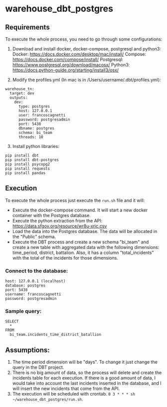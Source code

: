 # warehouse_dbt_postgres

## Requirements
To execute the whole process, you need to go through some configurations:

  1. Download and install docker, docker-compose, postgresql and python3:
  Docker: https://docs.docker.com/desktop/mac/install/
  Compose: https://docs.docker.com/compose/install/
  Postgresql: https://www.postgresql.org/download/macosx/
  Python3: https://docs.python-guide.org/starting/install3/osx/

  2. Modify the profiles.yml (In mac is in /Users/username/.dbt/profiles.yml):
  ```
  warehouse_tn:
    target: dev
    outputs:
      dev:
        type: postgres
        host: 127.0.0.1
        user: francoscagnetti
        password: postgresadmin
        port: 5438
        dbname: postgres
        schema: bi_team
        threads: 10
  ```

  3. Install python libraries:
  ```
  pip install dbt
  pip install dbt-postgres
  pip install psycopg2
  pip install requests
  pip install pandas
  ```

## Execution
To execute the whole process just execute the  ```run.sh``` file and it will:
- Execute the docker-compose command. It will start a new docker container with the Postgres database.
- Execute the python extraction from the API: https://data.sfgov.org/resource/wr8u-xric.csv
- Load the data into the Postgres database. The data will be allocated in the "Public" schema.
- Execute the DBT process and create a new schema "bi_team" and create a new table with aggregated data with the following dimensions: time_period, district, battalion. Also, it has a column "total_incidents" with the total of the incidents for those dimensions.

### Connect to the database:
  ```
  host: 127.0.0.1 (localhost)
  database: postgres
  port: 5438
  username: francoscagnetti
  password: postgresadmin
  ```

### Sample query:
  ```
  SELECT
    *
  FROM
    bi_team.incidents_time_district_batallion
  ```

## Assumptions:
1. The time period dimension will be "days". To change it just change the query in the DBT project.
2. There is no big amount of data, so the process will delete and create the incidents table for each execution. If there is a good amount of data, I would take into account the last incidents inserted in the database, and I will insert the new incidents that come from the API.
3. The execution will be scheduled with crontab. ```0 3 * * * sh ~/warehouse_dbt_postgres/run.sh```.